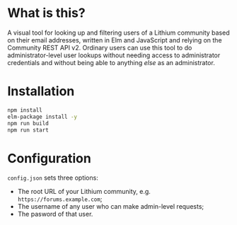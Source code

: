 # What is this?

A visual tool for looking up and filtering users of a Lithium community based on their email addresses, written in Elm and JavaScript and relying on the Community REST API v2. Ordinary users can use this tool to do administrator-level user lookups without needing access to administrator credentials and without being able to anything *else* as an administrator.

# Installation

```bash
npm install
elm-package install -y
npm run build
npm run start
```

# Configuration

`config.json` sets three options:

- The root URL of your Lithium community, e.g. `https://forums.example.com`;
- The username of any user who can make admin-level requests;
- The pasword of that user.
